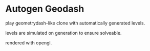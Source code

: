 # Autogen Geodash

play geometrydash-like clone with automatically generated levels.

levels are simulated on generation to ensure solveable.

rendered with opengl.
